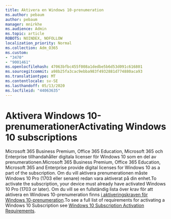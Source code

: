 ```yaml
---
title: Aktivera en Windows 10-prenumeration
ms.author: pebaum
author: pebaum
manager: mnirkhe
ms.audience: Admin
ms.topic: article
ROBOTS: NOINDEX, NOFOLLOW
localization_priority: Normal
ms.collection: Adm_O365
ms.custom:
- "3470"
- "9001461"
ms.openlocfilehash: 47063bfbc455f008a1dedbe5b6d53d091c616801
ms.sourcegitcommit: a98b25fa3cac9ebba983f4932881d774880aca93
ms.translationtype: MT
ms.contentlocale: sv-SE
ms.lasthandoff: 05/13/2020
ms.locfileid: "44063635"
---
```

# <a name="activating-windows-10-subscriptions"></a><span data-ttu-id="821e0-102">Aktivera Windows 10-prenumerationer</span><span class="sxs-lookup"><span data-stu-id="821e0-102">Activating Windows 10 subscriptions</span></span>

<span data-ttu-id="821e0-103">Microsoft 365 Business Premium, Office 365 Education, Microsoft 365 och Enterprise tillhandahåller digitala licenser för Windows 10 som en del av prenumerationen.</span><span class="sxs-lookup"><span data-stu-id="821e0-103">Microsoft 365 Business Premium, Office 365 Education, Microsoft 365 and Enterprise provide digital licenses for Windows 10 as a part of the subscription.</span></span> <span data-ttu-id="821e0-104">Om du vill aktivera prenumerationen måste Windows 10 Pro (1703 eller senare) redan vara aktiverat på din enhet.</span><span class="sxs-lookup"><span data-stu-id="821e0-104">To activate the subscription, your device must already have activated Windows 10 Pro (1703 or later).</span></span> <span data-ttu-id="821e0-105">Om du vill se en fullständig lista över krav för att aktivera en Windows 10-prenumeration finns [i aktiveringskraven för Windows 10-prenumeration](https://docs.microsoft.com/windows/deployment/windows-10-subscription-activation#requirements).</span><span class="sxs-lookup"><span data-stu-id="821e0-105">To see a full list of requirements for activating a Windows 10 Subscription see [Windows 10 Subscription Activation Requirements](https://docs.microsoft.com/windows/deployment/windows-10-subscription-activation#requirements).</span></span>
